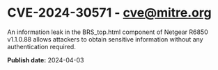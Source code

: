 # CVE-2024-30571 - cve@mitre.org

An information leak in the BRS_top.html component of Netgear R6850 v1.1.0.88 allows attackers to obtain sensitive information without any authentication required.

**Publish date:** 2024-04-03
